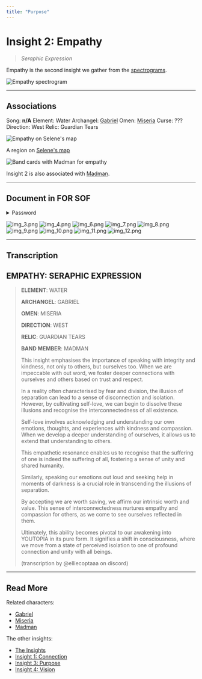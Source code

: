 ```yaml
---
title: "Purpose"
---
```

# Insight 2: Empathy

>*Seraphic Expression*

Empathy is the second insight we gather from the [spectrograms](../music/spectrograms).

![Empathy spectrogram](../../Resources/lore/insights/empathy/img_5.png)

***

## Associations

Song: **n/A**
Element: Water
Archangel: [Gabriel](../characters/gabriel)
Omen: [Miseria](../characters/miseria)
Curse: ???
Direction: West
Relic: Guardian Tears

![Empathy on Selene's map](../../Resources/lore/insights/empathy/empathy-selenes-map.png)

A region on [Selene's map](../files/for-sof#YOUTOPIA_selenes_mapvis)

![Band cards with Madman for empathy](../../Resources/characters/band-cards.png)

Insight 2 is also associated with [Madman](../characters/madman).

***

## Document in FOR SOF

<details class="password">
  <summary>Password</summary>

empathy
</details>

![img_3.png](../../Resources/lore/insights/empathy/img_3.png)
![img_4.png](../../Resources/lore/insights/empathy/img_4.png)
![img_6.png](../../Resources/lore/insights/empathy/img_6.png)
![img_7.png](../../Resources/lore/insights/empathy/img_7.png)
![img_8.png](../../Resources/lore/insights/empathy/img_8.png)
![img_9.png](../../Resources/lore/insights/empathy/img_9.png)
![img_10.png](../../Resources/lore/insights/empathy/img_10.png)
![img_11.png](../../Resources/lore/insights/empathy/img_11.png)
![img_12.png](../../Resources/lore/insights/empathy/img_12.png)

***

## Transcription

## EMPATHY: SERAPHIC EXPRESSION 
>
> **ELEMENT**: WATER
>
> **ARCHANGEL**: GABRIEL
>
> **OMEN**: MISERIA
>
> **DIRECTION**: WEST
>
> **RELIC**: GUARDIAN TEARS
>
> **BAND MEMBER**: MADMAN
>
> This insight emphasises the importance of speaking with integrity and kindness, not only to others, but ourselves too. When we are impeccable with out word, we foster deeper connections with ourselves and others based on trust and respect.
>
> In a reality often characterised by fear and division, the illusion of separation can lead to a sense of disconnection and isolation. However, by cultivating self-love, we can begin to dissolve these illusions and recognise the interconnectedness of all existence.
>
> Self-love involves acknowledging and understanding our own emotions, thoughts, and experiences with kindness and compassion. When we develop a deeper understanding of ourselves, it allows us to extend that understanding to others.
>
> This empathetic resonance enables us to recognise that the suffering of one is indeed the suffering of all, fostering a sense of unity and shared humanity. 
>
> Similarly, speaking our emotions out loud and seeking help in moments of darkness is a crucial role in transcending the illusions of separation. 
>
> By accepting we are worth saving, we affirm our intrinsic worth and value. This sense of interconnectedness nurtures empathy and compassion for others, as we come to see ourselves reflected in them.
>
> Ultimately, this ability becomes pivotal to our awakening into YOUTOPIA in its pure form. It signifies a shift in consciousness, where we move from a state of perceived isolation to one of profound connection and unity with all beings.
>
> (transcription by @elliecoptaaa on discord)

***

## Read More

Related characters:

- [Gabriel](../characters/gabriel)
- [Miseria](../characters/miseria)
- [Madman](../characters/madman)

The other insights:

- [The Insights](insights)
- [Insight 1: Connection](insight1-connection)
- [Insight 3: Purpose](insight3-purpose)
- [Insight 4: Vision](insight4-vision)
